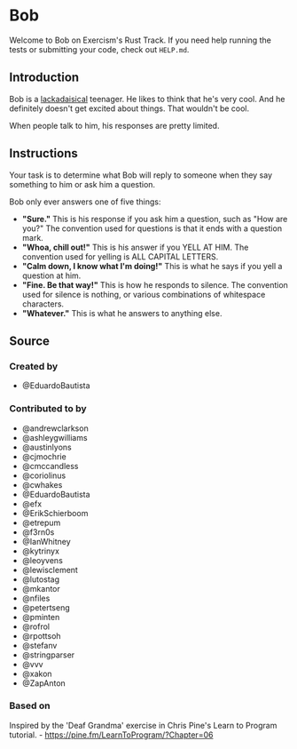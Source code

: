 # Bob

Welcome to Bob on Exercism's Rust Track.
If you need help running the tests or submitting your code, check out `HELP.md`.

## Introduction

Bob is a [lackadaisical][] teenager.
He likes to think that he's very cool.
And he definitely doesn't get excited about things.
That wouldn't be cool.

When people talk to him, his responses are pretty limited.

[lackadaisical]: https://www.collinsdictionary.com/dictionary/english/lackadaisical

## Instructions

Your task is to determine what Bob will reply to someone when they say something to him or ask him a question.

Bob only ever answers one of five things:

- **"Sure."**
  This is his response if you ask him a question, such as "How are you?"
  The convention used for questions is that it ends with a question mark.
- **"Whoa, chill out!"**
  This is his answer if you YELL AT HIM.
  The convention used for yelling is ALL CAPITAL LETTERS.
- **"Calm down, I know what I'm doing!"**
  This is what he says if you yell a question at him.
- **"Fine. Be that way!"**
  This is how he responds to silence.
  The convention used for silence is nothing, or various combinations of whitespace characters.
- **"Whatever."**
  This is what he answers to anything else.

## Source

### Created by

- @EduardoBautista

### Contributed to by

- @andrewclarkson
- @ashleygwilliams
- @austinlyons
- @cjmochrie
- @cmccandless
- @coriolinus
- @cwhakes
- @EduardoBautista
- @efx
- @ErikSchierboom
- @etrepum
- @f3rn0s
- @IanWhitney
- @kytrinyx
- @leoyvens
- @lewisclement
- @lutostag
- @mkantor
- @nfiles
- @petertseng
- @pminten
- @rofrol
- @rpottsoh
- @stefanv
- @stringparser
- @vvv
- @xakon
- @ZapAnton

### Based on

Inspired by the 'Deaf Grandma' exercise in Chris Pine's Learn to Program tutorial. - https://pine.fm/LearnToProgram/?Chapter=06